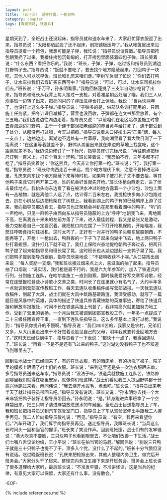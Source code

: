 ```yaml
---
layout: post
title: （五十三） 湖畔打猎，一枪双鸭
category: chapter
tags: [青藏铁路, 铁道兵]
---
```


星期天到了，全班战士还没起床，指导员就和送水车来了，大家赶忙穿衣服迎了出来，指导员说：“太阳都晒屁股了还不起床，别把铺板压垮了。”我从帐篷里出来见指导员提着一个挎包，我想可能是子弹，我忙说：“指导员说话算数。”指导员把挎包朝我扔了过来，我接住挎包沉甸甸的，打开挎包里面装着四包子弹。班长笑着说：“什么东西？看把你乐的。”我说：“班长，子弹，子弹，吃过饭和指导员到湖边打野鸭子去。”指导员说：“饭就不要吃了，要去找个地方隐蔽起来，打回鸭子一块吃，其他人可以吃早饭，班长和孔庆来咱们走。”李树军急眼了忙说：“你们去打鸭子，让水车拉我们去煤矿买东西可中？”指导员说：“可以，可以，让水车司机拉你们去。”班长说：“于万平，孙永明看家。”我跑回帐篷挑了三支半自动步枪背了出来，指导员和班长从我背上每人接过一支枪，对着准星朝远处瞄了瞄。我们三人从炊事班一边转了出来，把亮闪闪的子弹压进弹仓打上保险。我说：“当兵快两年了，也没打上这么多子弹。”指导员说：“子弹多的是，供部队冬训打靶用的，只因施工任务紧，把冬训课目减掉了，营里也没回收，子弹都在连文书那里放着，有个三五箱。”我们边说边往湖边走着，指导员又说：“以前咱们在老区哈尔盖施工时曾去青海湖边打野鸭，由于一个连干部误把老藏胞的养当黄羊给打死了，连干部受到了处分，从那没再打过猎，今天过把瘾。”指导员说着从口袋掏出来“芒果”烟，每人一支点上，边抽边走。离湖边不远处有一片草原，我向湖里看了看大致目测了一下距离说：“在这里等着就差不多，野鸭从湖里出来就在岸边的草地上找食吃，这个距离就差不多。”我边说边修订了一下标尺，指导员修订完标尺说：“再往前点把标尺订到一百米上，打它个百米十环鸭。”班长笑着说：“我恐怕不行，三年多都不打枪了。”指导员笑着说：“你这熊兵，今天非让你打第一枪。”班长说：“行，我打第一枪。”指导员说：“班长你向西走百十米远，找个地方埋伏下来，注意不要掉进沼泽里，孔庆来向东找个地方隐蔽下来等待时机，如果鸭子被打死了先不要去拾，等其他鸭子来救它时再开第二枪。谁的机会好谁就先开枪。”班长体枪向西走去，进了伏击最佳地点。我抬头向东边看了看在被洪水冲过的地方露着一个小沙包，沙包上面有一丛植物，就是离他二人远了点，估计得二百米左右，我提枪快步向小沙包跑过去，趴在小树丛后边把枪架在了树枝上。我看到湖上的鸭子有的已经朝岸上游了过来，我向指导员那边看去，指导员也正聚精会神趴在那里看着湖中的鸭子。“叭”的一声枪响，只见一群鸭子由西向东从指导员隐蔽的上方“呼呼”地朝我飞来，离地面不高，在离我五十来米的左前方落了下来，进入最佳射程，我又是紧张又是激动，极力克制着自己一定要沉着。我把枪口向左摆了一下打开枪机保险，开始瞄准，我憋住呼吸食指勾住扳机，这时太巧了，正好有一对并行的鸭子头朝东屁股朝西，不能再等了，开枪！一枪出去，鸭群轰的一下子飞了起来向湖中飞去，地上两只鸭子扑打着翅膀，没扑打几下就不动了。我打上保险兴奋地提枪朝鸭子奔过去，把两只鸭子提了起来朝指导员和班长晃了晃，这时班长也从湖边提起一支鸭子晃了晃。我们把鸭子提到指导员跟前，指导员欣喜地说：“不错嘛收获不小唉。”从口袋掏出烟来说：“每人奖励一支烟。”我和班长接过烟来点上火，喜滋滋的抽了起来。指导员抽了口烟说：“说实话，我打枪是最不行的，我是六九年参军的，加入了铁道兵的行列，分到施工连队，在哈尔盖施工一直到刚察。那时候我爱好写文章写诗歌，经常在连壁报栏登些小诗歌小文章之类，时间长了在连里就小有名气了，大约半年多一点就调到营部宣传教班工作，每天去连队收集稿件编写营部战报。一天我去连队收稿件，刮起了大风，战士们就在大风中筑路基砸路渣，我深受感动，就写了一篇题目是风暴中的英雄，具体的描述了铁道兵修青藏铁路的英雄事迹，寄给了铁道兵报和解放军报报社，时间不长在铁道兵报上刊登了，我非常高兴就更加努力地工作，受到了营里的表扬。一个月后我又被调到团部宣教股工作，一年多一点提成了二十三级任团宣传干事，一直到下连队任指导员。这么多年基本上没打过枪。”我说到：“指导员你提升的不慢啊。”指导员说：“我们四川苦的，我家又是农村，兄弟们又多，从大山里走出来干不好觉着没脸见自己的父母，明年我就要转业回地方去了。”这时天已经快到中午，指导员看了一下表说：“都快十一点了，我得回连队了。”班长说：“再看一下是不是还有飞过来的鸭子。”这时湖边没有鸭子了也不知道飞到哪里去了。

回到驻地战士们已经回来了，有的在洗衣服，有的晒床单，有的拆洗了被子，院子里的模板上晒满了战士们的衣服。班长说：“来到这里还是头一次洗衣服晒床单，多亏指导员送来这车水。”指导员说：“没法子吆，铁道兵就数施工连队苦，铁路修到哪里我们就得在哪里安家，就像你们班这样。”战士们看见我三人提回野鸭都十分高兴地跑过来看，解同伟说：“我去烧开水拔毛，煮煮吃。”班长说：“指导员出来老半天了就让指导员带回去吧。”指导员没有说话，班长又说：“孙永明你去找一个大米麻袋把鸭子装好让指导员带回去。”孙永明说：“是。”转身跑进炊事班拿了一个空麻袋出来，把三只鸭子装进麻袋放进送水的车厢里。全班战士目送指导员上了车，我和班长把指导员送到汽车驾驶室门口，指导员上了车从驾驶室伸出手跟我二人握手再见。我二人忙向指导员敬礼说：“再见。”指导员说：“有空，我再来看望你们。”汽车开动了，我们挥手向指导员再见。送走指导员，我跟班长说：“当兵这么长时间头一回和当官的握手。”班长笑了笑没作声。回到班帐篷，战士们有的发牢骚说：“黄大吹真不要脸，三只烂鸭子也看到眼里去，不让咱们改善一下生活。”战士们七嘴八舌议论纷纷，王小平说：“班长在拍当官的马屁。”解同伟说：“别说三只鸭子就是三十只鸭子也提不了干，顶多入个党，没什么了不起的。”班长十分气愤但没有说话。吃过晚饭班长说：“孔庆来把枪擦出来，其他人整理内务卫生，做完后开班务会。”大家分头干了起来。整理完内务卫生接下来是开班务会。班务会上班长讲了很多道理给大家听，最后班长说：“不准发牢骚，不准讲怪话，这是当兵的纪律，有意见大家可以保留，大家还有什么事，没有散会。”

-EOF-

{% include references.md %}

